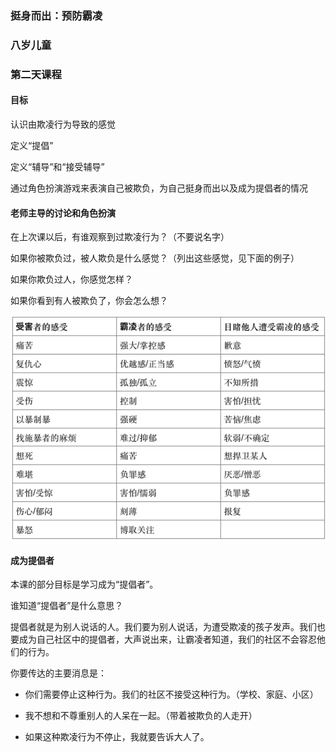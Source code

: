 ### 挺身而出：预防霸凌

### 八岁儿童

### 第二天课程

#### 目标

认识由欺凌行为导致的感觉

定义“提倡”

定义“辅导”和“接受辅导”

通过角色扮演游戏来表演自己被欺负，为自己挺身而出以及成为提倡者的情况

#### 老师主导的讨论和角色扮演

在上次课以后，有谁观察到过欺凌行为？（不要说名字）

如果你被欺负过，被人欺负是什么感觉？（列出这些感觉，见下面的例子）

如果你欺负过人，你感觉怎样？

如果你看到有人被欺负了，你会怎么想？

![](/assets/QQ20160724-2.png)

#### 成为提倡者

本课的部分目标是学习成为“提倡者”。

谁知道“提倡者”是什么意思？

提倡者就是为别人说话的人。我们要为别人说话，为遭受欺凌的孩子发声。我们也要成为自己社区中的提倡者，大声说出来，让霸凌者知道，我们的社区不会容忍他们的行为。

你要传达的主要消息是：

* 你们需要停止这种行为。我们的社区不接受这种行为。（学校、家庭、小区）

* 我不想和不尊重别人的人呆在一起。（带着被欺负的人走开）

* 如果这种欺凌行为不停止，我就要告诉大人了。







